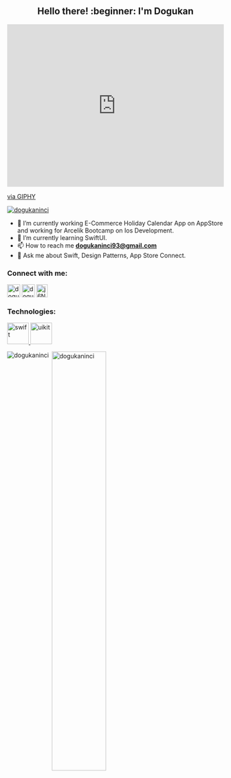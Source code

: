 <h2 align="center">Hello there! :beginner: I'm Dogukan</h1>
<div style="width:100%;height:0;padding-bottom:75%;position:relative;"><iframe src="https://giphy.com/embed/vFKqnCdLPNOKc" width="100%" height="100%" style="position:absolute" frameBorder="0" class="giphy-embed" allowFullScreen></iframe></div><p><a href="https://giphy.com/gifs/cat-lol-vFKqnCdLPNOKc">via GIPHY</a></p>

<p align="left"> <a href="https://github.com/ryo-ma/github-profile-trophy"><img src="https://github-profile-trophy.vercel.app/?username=dogukaninci&title=Commit,MultiLanguage,Repositories,Stars,PullRequest,Issues&margin-w=5&no-bg=true" alt="dogukaninci" /></a> </p>
<p>


- 🔭 I’m currently working E-Commerce Holiday Calendar App on AppStore and working for Arcelik Bootcamp on Ios Development.
- 🌱 I’m currently learning SwiftUI.
- 📫 How to reach me **dogukaninci93@gmail.com**
- 💬 Ask me about Swift, Design Patterns, App Store Connect.

 <h3 align="left">Connect with me:</h3>
<p align="left">
<a href="https://linkedin.com/in/dogukaninci" target="blank" rel=”noopener”><img align="center" src="https://velanovascular.com/wp-content/uploads/2020/06/LinkedIn.png" alt="dogukaninci" height="30" width="30" /></a>
<a href="https://instagram.com/dogukninci" target="blank" rel=”noopener”><img align="center" src="https://upload.wikimedia.org/wikipedia/commons/thumb/e/e7/Instagram_logo_2016.svg/1200px-Instagram_logo_2016.svg.png" alt="dogukninci" height="30" width="30" /></a>
<a href="https://discord.gg/j6NUgHvR" target="blank" rel=”noopener”><img align="center" src="https://seeklogo.com/images/D/discord-logo-134E148657-seeklogo.com.png" alt="j6NUgHvR" height="30" width="26" /></a>
</p>

<h3 align="left">Technologies:</h3>
<p align="left"> 
<a href="https://www.swift.org/" target="_blank" rel=”noopener”> <img src="https://upload.wikimedia.org/wikipedia/commons/9/9d/Swift_logo.svg" alt="swift" width="50" height="50"/> </a> 
<a href="https://developer.apple.com/documentation/uikit" target="_blank" rel=”noopener”> <img src="http://omnicode.am/pic/services/uikit.png" alt="uikit" width="50" height="50"/> </a> 
  
</p>

<p><img align="left" src="https://github-readme-stats.vercel.app/api/top-langs?username=dogukaninci&show_icons=true&theme=radical&locale=en&layout=compact" alt="dogukaninci" /></p>

<p>&nbsp;<img align="center" src="https://github-readme-stats.vercel.app/api?username=dogukaninci&show_icons=true&theme=dark&locale=en" alt="dogukaninci" width="50%" /></p>


